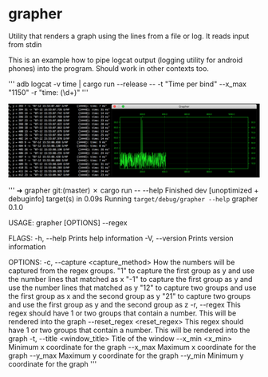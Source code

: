 # grapher
Utility that renders a graph using the lines from a file or log. It reads input from stdin

This is an example how to pipe logcat output (logging utility for android phones) into the program. Should work in other contexts too.

'''
    adb logcat -v time | cargo run --release -- -t "Time per bind" --x_max "1150" -r "time: (\d+)"
'''

![](screenshots/capture-2020-07-12.png)

'''
➜  grapher git:(master) ✗ cargo run -- --help
    Finished dev [unoptimized + debuginfo] target(s) in 0.09s
     Running `target/debug/grapher --help`
grapher 0.1.0

USAGE:
    grapher [OPTIONS] --regex <regex>

FLAGS:
    -h, --help       Prints help information
    -V, --version    Prints version information

OPTIONS:
    -c, --capture <capture_method>     How the numbers will be captured from the regex groups. "1" to capture the first
                                       group as y and use the number lines that matched as x "-1" to capture the first
                                       group as y and use the number lines that matched as y "12" to capture two groups
                                       and use the first group as x and the second group as y "21" to capture two groups
                                       and use the first group as y and the second group as z
    -r, --regex <regex>                This regex should have 1 or two groups that contain a number. This will be
                                       rendered into the graph
        --reset_regex <reset_regex>    This regex should have 1 or two groups that contain a number. This will be
                                       rendered into the graph
    -t, --title <window_title>         Title of the window
        --x_min <x_min>                Minimum x coordinate for the graph
        --x_max <xmax>                 Maximum x coordinate for the graph
        --y_max <ymax>                 Maximum y coordinate for the graph
        --y_min <ymin>                 Minimum y coordinate for the graph
'''